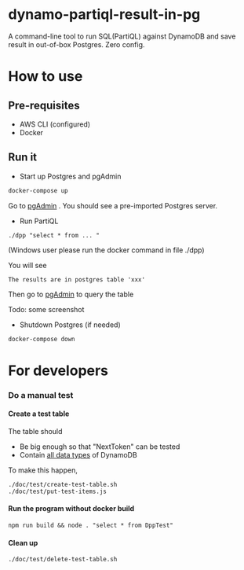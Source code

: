 # dynamo-partiql-result-in-pg
A command-line tool to run SQL(PartiQL) against DynamoDB and save result in out-of-box Postgres. Zero config.


# How to use

## Pre-requisites
* AWS CLI (configured)
* Docker


## Run it

* Start up Postgres and pgAdmin
```bash
docker-compose up
```

Go to [pgAdmin](http://localhost:21086) . You should see a pre-imported Postgres server. 


* Run PartiQL 
```
./dpp "select * from ... "
```
(Windows user please run the docker command in file ./dpp)


You will see

```
The results are in postgres table 'xxx'
```

Then go to [pgAdmin](http://localhost:21086) to query the table

Todo: some screenshot 

* Shutdown Postgres (if needed)
```bash
docker-compose down
```





# For developers

### Do a manual test

#### Create a test table

The table should
* Be big enough so that "NextToken" can be tested
* Contain [all data types](https://docs.aws.amazon.com/amazondynamodb/latest/APIReference/API_AttributeValue.html) of DynamoDB

To make this happen,
```
./doc/test/create-test-table.sh
./doc/test/put-test-items.js

```

#### Run the program without docker build

```
npm run build && node . "select * from DppTest"
```

#### Clean up

```
./doc/test/delete-test-table.sh
```